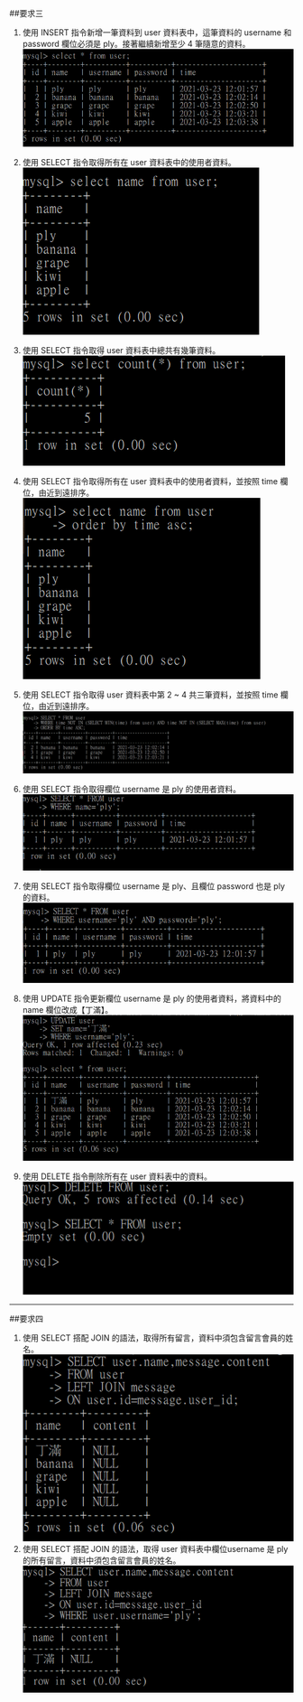 ##要求三
1. 使用 INSERT 指令新增一筆資料到 user 資料表中，這筆資料的 username 和 password 欄位必須是 ply。接著繼續新增至少 4 筆隨意的資料。
![](3.1.PNG)  

2. 使用 SELECT 指令取得所有在 user 資料表中的使用者資料。
![](3.2.PNG)

3. 使用 SELECT 指令取得 user 資料表中總共有幾筆資料。
![](3.3.PNG)
4. 使用 SELECT 指令取得所有在 user 資料表中的使用者資料，並按照 time 欄位，由近到遠排序。
![](3.4.PNG)
5. 使用 SELECT 指令取得 user 資料表中第 2 ~ 4 共三筆資料，並按照 time 欄位，由近到遠排序。
![](3.5.PNG)
6. 使用 SELECT 指令取得欄位 username 是 ply 的使用者資料。
![](3.6.PNG)
7. 使用 SELECT 指令取得欄位 username 是 ply、且欄位 password 也是 ply 的資料。
![](3.7.PNG)
8. 使用 UPDATE 指令更新欄位 username 是 ply 的使用者資料，將資料中的 name 欄位改成【丁滿】。
![](3.8.PNG)
9. 使用 DELETE 指令刪除所有在 user 資料表中的資料。
![](3.9.PNG)
---
##要求四
1. 使用 SELECT 搭配 JOIN 的語法，取得所有留言，資料中須包含留言會員的姓名。  
![](4.1.PNG)  
2. 使用 SELECT 搭配 JOIN 的語法，取得 user 資料表中欄位username 是 ply 的所有留言，資料中須包含留言會員的姓名。
![](4.2.PNG)
